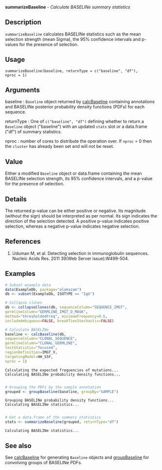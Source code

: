 **summarizeBaseline** - *Calculate BASELINe summary statistics*

Description
--------------------

`summarizeBaseline` calculates BASELINe statistics such as the mean selection 
strength (mean Sigma), the 95% confidence intervals and p-values for the presence of
selection.


Usage
--------------------
```
summarizeBaseline(baseline, returnType = c("baseline", "df"),
nproc = 1)
```

Arguments
-------------------

baseline
:   `Baseline` object returned by [calcBaseline](calcBaseline.md) containing 
annotations and BASELINe posterior probability density functions 
(PDFs) for each sequence.

returnType
:   One of `c("baseline", "df")` defining whether
to return a `Baseline` object ("baseline") with an updated
`stats` slot or a data.frame ("df") of summary statistics.

nproc
:   number of cores to distribute the operation over. If 
`nproc` = 0 then the `cluster` has already been
set and will not be reset.




Value
-------------------

Either a modified `Baseline` object or data.frame containing the 
mean BASELINe selection strength, its 95% confidence intervals, and 
a p-value for the presence of selection.


Details
-------------------

The returned p-value can be either positive or negative. Its magnitude 
(without the sign) should be interpreted as per normal. Its sign indicates 
the direction of the selection detected. A positive p-value indicates positive
selection, whereas a negative p-value indicates negative selection.


References
-------------------


1. Uduman M, et al. Detecting selection in immunoglobulin sequences. 
Nucleic Acids Res. 2011 39(Web Server issue):W499-504.




Examples
-------------------

```R
# Subset example data
data(ExampleDb, package="alakazam")
db <- subset(ExampleDb, ISOTYPE == "IgG")

# Collapse clones
db <- collapseClones(db, sequenceColumn="SEQUENCE_IMGT",
germlineColumn="GERMLINE_IMGT_D_MASK",
method="thresholdedFreq", minimumFrequency=0.6,
includeAmbiguous=FALSE, breakTiesStochastic=FALSE)

# Calculate BASELINe
baseline <- calcBaseline(db, 
sequenceColumn="CLONAL_SEQUENCE",
germlineColumn="CLONAL_GERMLINE", 
testStatistic="focused",
regionDefinition=IMGT_V,
targetingModel=HH_S5F,
nproc = 1)

```


```
Calculating the expected frequencies of mutations...
Calculating BASELINe probability density functions...

```


```R

# Grouping the PDFs by the sample annotation
grouped <- groupBaseline(baseline, groupBy="SAMPLE")

```


```
Grouping BASELINe probability density functions...
Calculating BASELINe statistics...

```


```R

# Get a data.frame of the summary statistics
stats <- summarizeBaseline(grouped, returnType="df")
```


```
Calculating BASELINe statistics...

```



See also
-------------------

See [calcBaseline](calcBaseline.md) for generating `Baseline` objects and
[groupBaseline](groupBaseline.md) for convolving groups of BASELINe PDFs.







